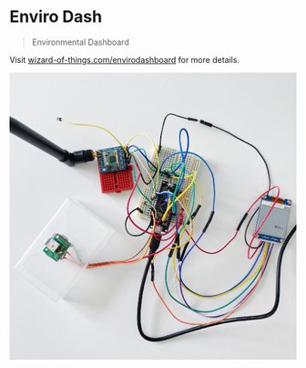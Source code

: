 # Enviro Dash

> Environmental Dashboard

Visit [wizard-of-things.com/envirodashboard](https://wizard-of-things.com/envirodash) for more details.

![](images/prototype/front.jpg)
